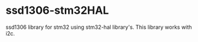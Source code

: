# ssd1306-stm32HAL
ssd1306 library for stm32 using stm32-hal library's.
This library works with i2c.

